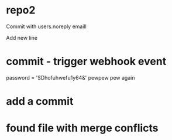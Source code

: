 # repo2

Commit with users.noreply emaill

Add new line
# commit - trigger webhook event

password = 'SDhofuhwefu1y64&'
pewpew pew again
# add a commit


# found file with merge conflicts
